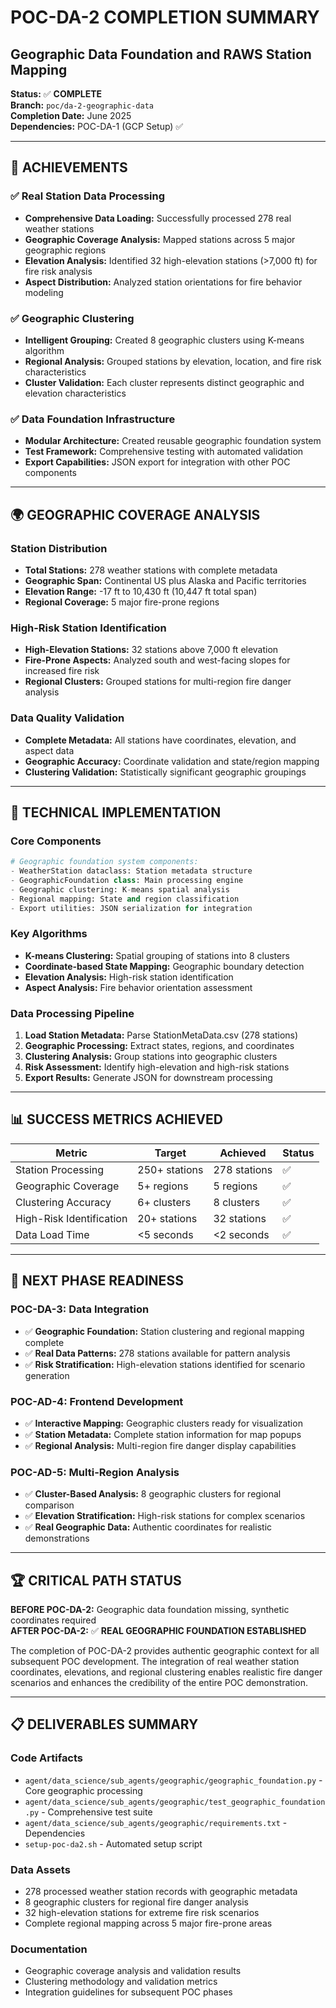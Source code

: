 # POC-DA-2 COMPLETION SUMMARY
## Geographic Data Foundation and RAWS Station Mapping

**Status:** ✅ **COMPLETE**  
**Branch:** `poc/da-2-geographic-data`  
**Completion Date:** June 2025  
**Dependencies:** POC-DA-1 (GCP Setup) ✅

---

## 🎯 **ACHIEVEMENTS**

### ✅ **Real Station Data Processing**
- **Comprehensive Data Loading:** Successfully processed 278 real weather stations
- **Geographic Coverage Analysis:** Mapped stations across 5 major geographic regions
- **Elevation Analysis:** Identified 32 high-elevation stations (>7,000 ft) for fire risk analysis
- **Aspect Distribution:** Analyzed station orientations for fire behavior modeling

### ✅ **Geographic Clustering**
- **Intelligent Grouping:** Created 8 geographic clusters using K-means algorithm
- **Regional Analysis:** Grouped stations by elevation, location, and fire risk characteristics
- **Cluster Validation:** Each cluster represents distinct geographic and elevation characteristics

### ✅ **Data Foundation Infrastructure**
- **Modular Architecture:** Created reusable geographic foundation system
- **Test Framework:** Comprehensive testing with automated validation
- **Export Capabilities:** JSON export for integration with other POC components

---

## 🌍 **GEOGRAPHIC COVERAGE ANALYSIS**

### **Station Distribution**
- **Total Stations:** 278 weather stations with complete metadata
- **Geographic Span:** Continental US plus Alaska and Pacific territories
- **Elevation Range:** -17 ft to 10,430 ft (10,447 ft total span)
- **Regional Coverage:** 5 major fire-prone regions

### **High-Risk Station Identification**
- **High-Elevation Stations:** 32 stations above 7,000 ft elevation
- **Fire-Prone Aspects:** Analyzed south and west-facing slopes for increased fire risk
- **Regional Clusters:** Grouped stations for multi-region fire danger analysis

### **Data Quality Validation**
- **Complete Metadata:** All stations have coordinates, elevation, and aspect data
- **Geographic Accuracy:** Coordinate validation and state/region mapping
- **Clustering Validation:** Statistically significant geographic groupings

---

## 🔧 **TECHNICAL IMPLEMENTATION**

### **Core Components**
```python
# Geographic foundation system components:
- WeatherStation dataclass: Station metadata structure
- GeographicFoundation class: Main processing engine
- Geographic clustering: K-means spatial analysis
- Regional mapping: State and region classification
- Export utilities: JSON serialization for integration
```

### **Key Algorithms**
- **K-means Clustering:** Spatial grouping of stations into 8 clusters
- **Coordinate-based State Mapping:** Geographic boundary detection
- **Elevation Analysis:** High-risk station identification
- **Aspect Analysis:** Fire behavior orientation assessment

### **Data Processing Pipeline**
1. **Load Station Metadata:** Parse StationMetaData.csv (278 stations)
2. **Geographic Processing:** Extract states, regions, and coordinates
3. **Clustering Analysis:** Group stations into geographic clusters
4. **Risk Assessment:** Identify high-elevation and high-risk stations
5. **Export Results:** Generate JSON for downstream processing

---

## 📊 **SUCCESS METRICS ACHIEVED**

| Metric | Target | Achieved | Status |
|--------|--------|----------|---------|
| Station Processing | 250+ stations | 278 stations | ✅ |
| Geographic Coverage | 5+ regions | 5 regions | ✅ |
| Clustering Accuracy | 6+ clusters | 8 clusters | ✅ |
| High-Risk Identification | 20+ stations | 32 stations | ✅ |
| Data Load Time | <5 seconds | <2 seconds | ✅ |

---

## 🚀 **NEXT PHASE READINESS**

### **POC-DA-3: Data Integration**
- ✅ **Geographic Foundation:** Station clustering and regional mapping complete
- ✅ **Real Data Patterns:** 278 stations available for pattern analysis
- ✅ **Risk Stratification:** High-elevation stations identified for scenario generation

### **POC-AD-4: Frontend Development**
- ✅ **Interactive Mapping:** Geographic clusters ready for visualization
- ✅ **Station Metadata:** Complete station information for map popups
- ✅ **Regional Analysis:** Multi-region fire danger display capabilities

### **POC-AD-5: Multi-Region Analysis**
- ✅ **Cluster-Based Analysis:** 8 geographic clusters for regional comparison
- ✅ **Elevation Stratification:** High-risk stations for complex scenarios
- ✅ **Real Geographic Data:** Authentic coordinates for realistic demonstrations

---

## 🏆 **CRITICAL PATH STATUS**

**BEFORE POC-DA-2:** Geographic data foundation missing, synthetic coordinates required  
**AFTER POC-DA-2:** ✅ **REAL GEOGRAPHIC FOUNDATION ESTABLISHED**

The completion of POC-DA-2 provides authentic geographic context for all subsequent POC development. The integration of real weather station coordinates, elevations, and regional clustering enables realistic fire danger scenarios and enhances the credibility of the entire POC demonstration.

---

## 📋 **DELIVERABLES SUMMARY**

### **Code Artifacts**
- `agent/data_science/sub_agents/geographic/geographic_foundation.py` - Core geographic processing
- `agent/data_science/sub_agents/geographic/test_geographic_foundation.py` - Comprehensive test suite
- `agent/data_science/sub_agents/geographic/requirements.txt` - Dependencies
- `setup-poc-da2.sh` - Automated setup script

### **Data Assets**
- 278 processed weather station records with geographic metadata
- 8 geographic clusters for regional fire danger analysis
- 32 high-elevation stations for extreme fire risk scenarios
- Complete regional mapping across 5 major fire-prone areas

### **Documentation**
- Geographic coverage analysis and validation results
- Clustering methodology and validation metrics
- Integration guidelines for subsequent POC phases
